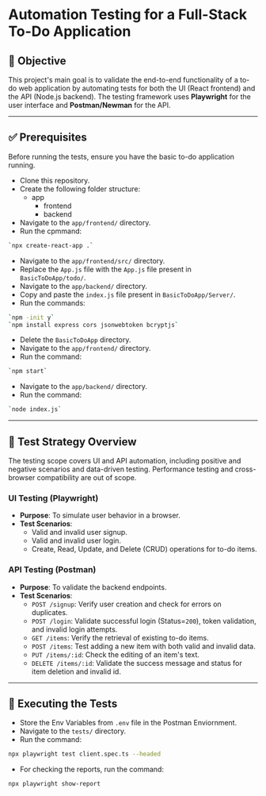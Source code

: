 # Automation Testing for a Full-Stack To-Do Application

## 🎯 Objective

This project's main goal is to validate the end-to-end functionality of a to-do web application by automating tests for both the UI (React frontend) and the API (Node.js backend). The testing framework uses **Playwright** for the user interface and **Postman/Newman** for the API.

***

## ✅ Prerequisites

Before running the tests, ensure you have the basic to-do application running.

* Clone this repository.
* Create the following folder structure:
  - app
    - frontend
    - backend
* Navigate to the `app/frontend/` directory.
* Run the cpmmand:
```bash
`npx create-react-app .`
```
* Navigate to the `app/frontend/src/` directory.
* Replace the `App.js` file with the `App.js` file present in `BasicToDoApp/todo/`.
* Navigate to the `app/backend/` directory.
* Copy and paste the `index.js` file present in `BasicToDoApp/Server/`.
* Run the commands:
```bash
`npm -init y`
`npm install express cors jsonwebtoken bcryptjs`
```
* Delete the `BasicToDoApp` directory.
* Navigate to the `app/frontend/` directory.
* Run the command:
```bash
`npm start`
```
* Navigate to the `app/backend/` directory.
* Run the command:
```bash
`node index.js`
```

***

## 🧪 Test Strategy Overview

The testing scope covers UI and API automation, including positive and negative scenarios and data-driven testing. Performance testing and cross-browser compatibility are out of scope.

### UI Testing (Playwright)

* **Purpose**: To simulate user behavior in a browser.
* **Test Scenarios**:
    * Valid and invalid user signup.
    * Valid and invalid user login.
    * Create, Read, Update, and Delete (CRUD) operations for to-do items.

### API Testing (Postman)

* **Purpose**: To validate the backend endpoints.
* **Test Scenarios**:
    * `POST /signup`: Verify user creation and check for errors on duplicates.
    * `POST /login`: Validate successful login (Status=`200`), token validation, and invalid login attempts.
    * `GET /items`: Verify the retrieval of existing to-do items.
    * `POST /items`: Test adding a new item with both valid and invalid data.
    * `PUT /items/:id`: Check the editing of an item's text.
    * `DELETE /items/:id`: Validate the success message and status for item deletion and invalid id.

***

## 🚀 Executing the Tests

*  Store the Env Variables from `.env` file in the Postman Enviornment.
*  Navigate to the `tests/` directory.
*  Run the command:

```bash
npx playwright test client.spec.ts --headed
```

* For checking the reports, run the command:

```bash
npx playwright show-report
```
